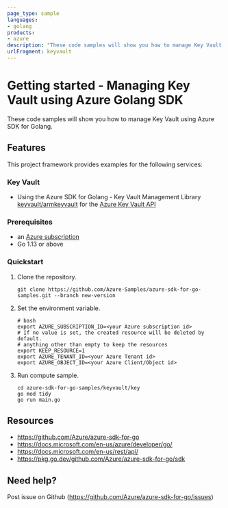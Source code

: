 ```yaml
---
page_type: sample
languages:
- golang
products:
- azure
description: "These code samples will show you how to manage Key Vault using Azure SDK for Golang."
urlFragment: keyvault
---
```


# Getting started - Managing Key Vault using Azure Golang SDK

These code samples will show you how to manage Key Vault using Azure SDK for Golang.

## Features

This project framework provides examples for the following services:

### Key Vault
* Using the Azure SDK for Golang - Key Vault Management Library [keyvault/armkeyvault](https://pkg.go.dev/github.com/Azure/azure-sdk-for-go/sdk/keyvault/armkeyvault) for the [Azure Key Vault API](https://docs.microsoft.com/en-us/rest/api/keyvault/)

### Prerequisites
* an [Azure subscription](https://azure.microsoft.com)
* Go 1.13 or above

### Quickstart

1. Clone the repository.

    ```
    git clone https://github.com/Azure-Samples/azure-sdk-for-go-samples.git --branch new-version
    ```
2. Set the environment variable.

   ```
   # bash
   export AZURE_SUBSCRIPTION_ID=<your Azure subscription id> 
   # If no value is set, the created resource will be deleted by default.
   # anything other than empty to keep the resources
   export KEEP_RESOURCE=1 
   export AZURE_TENANT_ID=<your Azure Tenant id>          
   export AZURE_OBJECT_ID=<your Azure Client/Object id> 
   ```

3. Run compute sample.

    ```
    cd azure-sdk-for-go-samples/keyvault/key
    go mod tidy
    go run main.go
    ```
   
## Resources

- https://github.com/Azure/azure-sdk-for-go
- https://docs.microsoft.com/en-us/azure/developer/go/
- https://docs.microsoft.com/en-us/rest/api/
- https://pkg.go.dev/github.com/Azure/azure-sdk-for-go/sdk

## Need help?

Post issue on Github (https://github.com/Azure/azure-sdk-for-go/issues)
